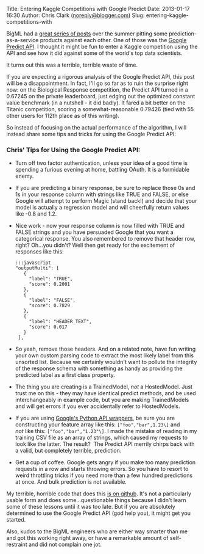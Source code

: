 Title: Entering Kaggle Competitions with Google Predict
Date: 2013-01-17 16:30
Author: Chris Clark (noreply@blogger.com)
Slug: entering-kaggle-competitions-with

BigML had a [great series of
posts](http://blog.bigml.com/2013/01/04/machine-learning-throwdown-the-reckoning/)
over the summer pitting some prediction-as-a-service products against
each other. One of those was the [Google Predict
API](https://developers.google.com/prediction/). I thought it might be
fun to enter a Kaggle competition using the API and see how it did
against some of the world's top data scientists.  
  
It turns out this was a terrible, terrible waste of time.  
  
If you are expecting a rigorous analysis of the Google Predict API, this
post will be a disappointment. In fact, I'll go so far as to ruin the
surprise right now: on the Biological Response competition, the Predict
API turned in a 0.67245 on the private leaderboard, just edging out the
optimized constant value benchmark (in a nutshell - it did badly). It
fared a bit better on the Titanic competition, scoring a
somewhat-reasonable 0.79426 (tied with 55 other users for 112th place as
of this writing).  
  
So instead of focusing on the actual performance of the algorithm, I
will instead share some tips and tricks for using the Google Predict
API:  

### Chris' Tips for Using the Google Predict API:

-   Turn off two factor authentication, unless your idea of a good time
    is spending a furious evening at home, battling OAuth. It is a
    formidable enemy.
-   If you are predicting a binary response, be sure to replace those 0s
    and 1s in your response column with strings like TRUE and FALSE, or
    else Google will attempt to perform Magic (stand back!) and decide
    that your model is actually a regression model and will cheerfully
    return values like -0.8 and 1.2.
-   Nice work - now your response column is now filled with TRUE and
    FALSE strings and you have persuaded Google that you want a
    categorical response. You also remembered to remove that header row,
    right? Oh...you didn't? Well then get ready for the excitement of
    responses like this:

        :::javascript
        "outputMulti": [
           {
             "label": "TRUE",
             "score": 0.2001
           },
           {
             "label": "FALSE",
             "score": 0.7829
           },
           {
             "label": "HEADER_TEXT",
             "score": 0.017
           }
         ],

-   So yeah, remove those headers. And on a related note, have fun
    writing your own custom parsing code to extract the most likely
    label from this unsorted list. Because we certainly wouldn't want to
    pollute the integrity of the response schema with something as handy
    as providing the predicted label as a first class property.
-   The thing you are creating is a TrainedModel, *not* a HostedModel.
    Just trust me on this - they may have identical predict methods, and
    be used interchangeably in example code, but you are making
    TrainedModels and will get errors if you ever accidentally refer
    to HostedModels.
-   If you are using [Google's Python API
    wrappers](http://code.google.com/p/google-api-python-client/), be
    sure you are constructing your feature array like this:
    ``["foo","bar",1.23\]``
    and *not* like this:
    ``["foo","bar","1.23"\]``. I made the mistake of reading in my
    training CSV file as an array of strings, which caused my requests
    to look like the latter. The result?  The Predict API merrily
    chirps back with a valid, but completely terrible, prediction.
-   Get a cup of coffee. Google gets angry if you make too many
    prediction requests in a row and starts throwing errors. So you have
    to resort to weird throttling tricks if you need more than a few
    hundred predictions at once. And bulk prediction is not available.

My terrible, horrible code that does this [is on
github](https://github.com/chrisclark/GooglePredictForKaggle). It's not
a particularly usable form and does some...questionable things because I
didn't learn some of these lessons until it was too late. But if you are
absolutely determined to use the Google Predict API (god help you), it
might get you started.

Also, kudos to the BigML engineers who are either way smarter than me
and got this working right away, or have a remarkable amount of
self-restraint and did not complain one jot.
